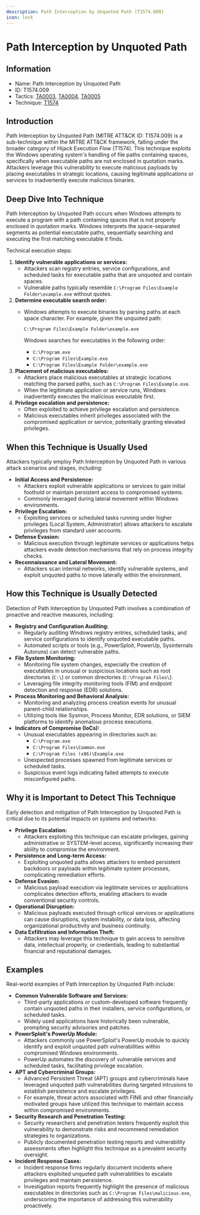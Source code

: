 ```yaml
---
description: Path Interception by Unquoted Path [T1574.009]
icon: lock
---
```


# Path Interception by Unquoted Path

## Information

* Name: Path Interception by Unquoted Path
* ID: T1574.009
* Tactics: [TA0003](../), [TA0004](../../ta0004/), [TA0005](../../ta0005/)
* Technique: [T1574](./)

## Introduction

Path Interception by Unquoted Path (MITRE ATT\&CK ID: T1574.009) is a sub-technique within the MITRE ATT\&CK framework, falling under the broader category of Hijack Execution Flow (T1574). This technique exploits the Windows operating system's handling of file paths containing spaces, specifically when executable paths are not enclosed in quotation marks. Attackers leverage this vulnerability to execute malicious payloads by placing executables in strategic locations, causing legitimate applications or services to inadvertently execute malicious binaries.

## Deep Dive Into Technique

Path Interception by Unquoted Path occurs when Windows attempts to execute a program with a path containing spaces that is not properly enclosed in quotation marks. Windows interprets the space-separated segments as potential executable paths, sequentially searching and executing the first matching executable it finds.

Technical execution steps:

1. **Identify vulnerable applications or services:**
   * Attackers scan registry entries, service configurations, and scheduled tasks for executable paths that are unquoted and contain spaces.
   * Vulnerable paths typically resemble `C:\Program Files\Example Folder\example.exe` without quotes.
2. **Determine executable search order:**
   *   Windows attempts to execute binaries by parsing paths at each space character. For example, given the unquoted path:

       ```
       C:\Program Files\Example Folder\example.exe
       ```

       Windows searches for executables in the following order:

       * `C:\Program.exe`
       * `C:\Program Files\Example.exe`
       * `C:\Program Files\Example Folder\example.exe`
3. **Placement of malicious executables:**
   * Attackers place malicious executables at strategic locations matching the parsed paths, such as `C:\Program Files\Example.exe`.
   * When the legitimate application or service runs, Windows inadvertently executes the malicious executable first.
4. **Privilege escalation and persistence:**
   * Often exploited to achieve privilege escalation and persistence.
   * Malicious executables inherit privileges associated with the compromised application or service, potentially granting elevated privileges.

## When this Technique is Usually Used

Attackers typically employ Path Interception by Unquoted Path in various attack scenarios and stages, including:

* **Initial Access and Persistence:**
  * Attackers exploit vulnerable applications or services to gain initial foothold or maintain persistent access to compromised systems.
  * Commonly leveraged during lateral movement within Windows environments.
* **Privilege Escalation:**
  * Exploiting services or scheduled tasks running under higher privileges (Local System, Administrator) allows attackers to escalate privileges from standard user accounts.
* **Defense Evasion:**
  * Malicious execution through legitimate services or applications helps attackers evade detection mechanisms that rely on process integrity checks.
* **Reconnaissance and Lateral Movement:**
  * Attackers scan internal networks, identify vulnerable systems, and exploit unquoted paths to move laterally within the environment.

## How this Technique is Usually Detected

Detection of Path Interception by Unquoted Path involves a combination of proactive and reactive measures, including:

* **Registry and Configuration Auditing:**
  * Regularly auditing Windows registry entries, scheduled tasks, and service configurations to identify unquoted executable paths.
  * Automated scripts or tools (e.g., PowerSploit, PowerUp, Sysinternals Autoruns) can detect vulnerable paths.
* **File System Monitoring:**
  * Monitoring file system changes, especially the creation of executables in unusual or suspicious locations such as root directories (`C:\`) or common directories (`C:\Program Files\`).
  * Leveraging file integrity monitoring tools (FIM) and endpoint detection and response (EDR) solutions.
* **Process Monitoring and Behavioral Analysis:**
  * Monitoring and analyzing process creation events for unusual parent-child relationships.
  * Utilizing tools like Sysmon, Process Monitor, EDR solutions, or SIEM platforms to identify anomalous process executions.
* **Indicators of Compromise (IoCs):**
  * Unusual executables appearing in directories such as:
    * `C:\Program.exe`
    * `C:\Program Files\Common.exe`
    * `C:\Program Files (x86)\Example.exe`
  * Unexpected processes spawned from legitimate services or scheduled tasks.
  * Suspicious event logs indicating failed attempts to execute misconfigured paths.

## Why it is Important to Detect This Technique

Early detection and mitigation of Path Interception by Unquoted Path is critical due to its potential impacts on systems and networks:

* **Privilege Escalation:**
  * Attackers exploiting this technique can escalate privileges, gaining administrative or SYSTEM-level access, significantly increasing their ability to compromise the environment.
* **Persistence and Long-term Access:**
  * Exploiting unquoted paths allows attackers to embed persistent backdoors or payloads within legitimate system processes, complicating remediation efforts.
* **Defense Evasion:**
  * Malicious payload execution via legitimate services or applications complicates detection efforts, enabling attackers to evade conventional security controls.
* **Operational Disruption:**
  * Malicious payloads executed through critical services or applications can cause disruptions, system instability, or data loss, affecting organizational productivity and business continuity.
* **Data Exfiltration and Information Theft:**
  * Attackers may leverage this technique to gain access to sensitive data, intellectual property, or credentials, leading to substantial financial and reputational damages.

## Examples

Real-world examples of Path Interception by Unquoted Path include:

* **Common Vulnerable Software and Services:**
  * Third-party applications or custom-developed software frequently contain unquoted paths in their installers, service configurations, or scheduled tasks.
  * Widely used applications have historically been vulnerable, prompting security advisories and patches.
* **PowerSploit's PowerUp Module:**
  * Attackers commonly use PowerSploit's PowerUp module to quickly identify and exploit unquoted path vulnerabilities within compromised Windows environments.
  * PowerUp automates the discovery of vulnerable services and scheduled tasks, facilitating privilege escalation.
* **APT and Cybercriminal Groups:**
  * Advanced Persistent Threat (APT) groups and cybercriminals have leveraged unquoted path vulnerabilities during targeted intrusions to establish persistence and escalate privileges.
  * For example, threat actors associated with FIN6 and other financially motivated groups have utilized this technique to maintain access within compromised environments.
* **Security Research and Penetration Testing:**
  * Security researchers and penetration testers frequently exploit this vulnerability to demonstrate risks and recommend remediation strategies to organizations.
  * Publicly documented penetration testing reports and vulnerability assessments often highlight this technique as a prevalent security oversight.
* **Incident Response Cases:**
  * Incident response firms regularly document incidents where attackers exploited unquoted path vulnerabilities to escalate privileges and maintain persistence.
  * Investigation reports frequently highlight the presence of malicious executables in directories such as `C:\Program Files\malicious.exe`, underscoring the importance of addressing this vulnerability proactively.
